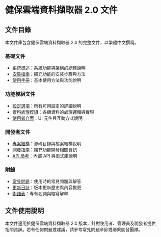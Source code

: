 # 健保雲端資料擷取器 2.0 文件

## 文件目錄

本文件庫包含健保雲端資料擷取器 2.0 的完整文件，以繁體中文撰寫。

### 基礎文件
- [系統概述](./01_系統概述.md)：系統功能與架構的總體說明
- [安裝指南](./02_安裝指南.md)：擴充功能的安裝步驟與方法
- [使用手冊](./03_使用手冊.md)：基本使用方法與功能說明

### 功能模組文件
- [設定選項](./04_設定選項.md)：所有可用設定的詳細說明
- [資料處理模組](./05_資料處理模組.md)：各類資料的處理邏輯與實現
- [使用者介面](./06_使用者介面.md)：UI 元件與互動方式說明

### 開發者文件
- [專案結構](./07_專案結構.md)：源碼目錄與檔案結構說明
- [開發指南](./08_開發指南.md)：擴充功能開發相關資訊
- [API 參考](./09_API參考.md)：內部 API 與函式庫說明

### 附錄
- [常見問題](./10_常見問題.md)：使用時的常見問題與解答
- [更新日誌](./11_更新日誌.md)：版本更新歷史與內容變更
- [術語表](./12_術語表.md)：專有名詞與縮寫解釋

## 文件使用說明

本文件適用於健保雲端資料擷取器 2.0 版本，針對使用者、管理員及開發者提供相關資訊。若有任何問題或建議，請參考常見問題章節或聯繫開發團隊。
